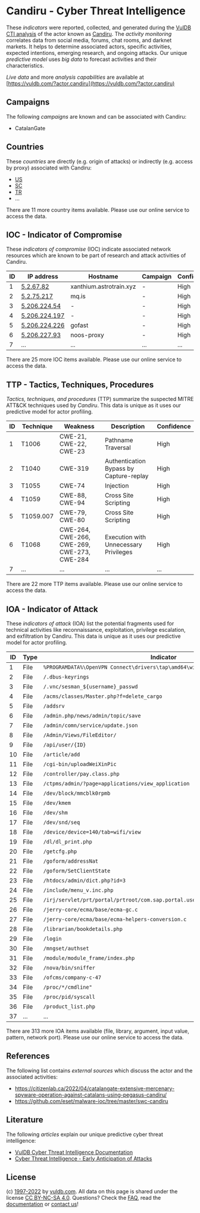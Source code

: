# Candiru - Cyber Threat Intelligence

These _indicators_ were reported, collected, and generated during the [VulDB CTI analysis](https://vuldb.com/?kb.cti) of the actor known as [Candiru](https://vuldb.com/?actor.candiru). The _activity monitoring_ correlates data from social media, forums, chat rooms, and darknet markets. It helps to determine associated actors, specific activities, expected intentions, emerging research, and ongoing attacks. Our unique _predictive model_ uses _big data_ to forecast activities and their characteristics.

_Live data_ and more _analysis capabilities_ are available at [https://vuldb.com/?actor.candiru](https://vuldb.com/?actor.candiru)

## Campaigns

The following _campaigns_ are known and can be associated with Candiru:

* CatalanGate

## Countries

These _countries_ are directly (e.g. origin of attacks) or indirectly (e.g. access by proxy) associated with Candiru:

* [US](https://vuldb.com/?country.us)
* [SC](https://vuldb.com/?country.sc)
* [TR](https://vuldb.com/?country.tr)
* ...

There are 11 more country items available. Please use our online service to access the data.

## IOC - Indicator of Compromise

These _indicators of compromise_ (IOC) indicate associated network resources which are known to be part of research and attack activities of Candiru.

ID | IP address | Hostname | Campaign | Confidence
-- | ---------- | -------- | -------- | ----------
1 | [5.2.67.82](https://vuldb.com/?ip.5.2.67.82) | xanthium.astrotrain.xyz | - | High
2 | [5.2.75.217](https://vuldb.com/?ip.5.2.75.217) | mq.is | - | High
3 | [5.206.224.54](https://vuldb.com/?ip.5.206.224.54) | - | - | High
4 | [5.206.224.197](https://vuldb.com/?ip.5.206.224.197) | - | - | High
5 | [5.206.224.226](https://vuldb.com/?ip.5.206.224.226) | gofast | - | High
6 | [5.206.227.93](https://vuldb.com/?ip.5.206.227.93) | noos-proxy | - | High
7 | ... | ... | ... | ...

There are 25 more IOC items available. Please use our online service to access the data.

## TTP - Tactics, Techniques, Procedures

_Tactics, techniques, and procedures_ (TTP) summarize the suspected MITRE ATT&CK techniques used by _Candiru_. This data is unique as it uses our predictive model for actor profiling.

ID | Technique | Weakness | Description | Confidence
-- | --------- | -------- | ----------- | ----------
1 | T1006 | CWE-21, CWE-22, CWE-23 | Pathname Traversal | High
2 | T1040 | CWE-319 | Authentication Bypass by Capture-replay | High
3 | T1055 | CWE-74 | Injection | High
4 | T1059 | CWE-88, CWE-94 | Cross Site Scripting | High
5 | T1059.007 | CWE-79, CWE-80 | Cross Site Scripting | High
6 | T1068 | CWE-264, CWE-266, CWE-269, CWE-273, CWE-284 | Execution with Unnecessary Privileges | High
7 | ... | ... | ... | ...

There are 22 more TTP items available. Please use our online service to access the data.

## IOA - Indicator of Attack

These _indicators of attack_ (IOA) list the potential fragments used for technical activities like reconnaissance, exploitation, privilege escalation, and exfiltration by Candiru. This data is unique as it uses our predictive model for actor profiling.

ID | Type | Indicator | Confidence
-- | ---- | --------- | ----------
1 | File | `%PROGRAMDATA%\OpenVPN Connect\drivers\tap\amd64\win10` | High
2 | File | `/.dbus-keyrings` | High
3 | File | `/.vnc/sesman_${username}_passwd` | High
4 | File | `/acms/classes/Master.php?f=delete_cargo` | High
5 | File | `/addsrv` | Low
6 | File | `/admin.php/news/admin/topic/save` | High
7 | File | `/admin/comn/service/update.json` | High
8 | File | `/Admin/Views/FileEditor/` | High
9 | File | `/api/user/{ID}` | High
10 | File | `/article/add` | Medium
11 | File | `/cgi-bin/uploadWeiXinPic` | High
12 | File | `/controller/pay.class.php` | High
13 | File | `/ctpms/admin/?page=applications/view_application` | High
14 | File | `/dev/block/mmcblk0rpmb` | High
15 | File | `/dev/kmem` | Medium
16 | File | `/dev/shm` | Medium
17 | File | `/dev/snd/seq` | Medium
18 | File | `/device/device=140/tab=wifi/view` | High
19 | File | `/dl/dl_print.php` | High
20 | File | `/getcfg.php` | Medium
21 | File | `/goform/addressNat` | High
22 | File | `/goform/SetClientState` | High
23 | File | `/htdocs/admin/dict.php?id=3` | High
24 | File | `/include/menu_v.inc.php` | High
25 | File | `/irj/servlet/prt/portal/prtroot/com.sap.portal.usermanagement.admin.UserMapping` | High
26 | File | `/jerry-core/ecma/base/ecma-gc.c` | High
27 | File | `/jerry-core/ecma/base/ecma-helpers-conversion.c` | High
28 | File | `/librarian/bookdetails.php` | High
29 | File | `/login` | Low
30 | File | `/mngset/authset` | High
31 | File | `/module/module_frame/index.php` | High
32 | File | `/nova/bin/sniffer` | High
33 | File | `/ofcms/company-c-47` | High
34 | File | `/proc/*/cmdline"` | High
35 | File | `/proc/pid/syscall` | High
36 | File | `/product_list.php` | High
37 | ... | ... | ...

There are 313 more IOA items available (file, library, argument, input value, pattern, network port). Please use our online service to access the data.

## References

The following list contains _external sources_ which discuss the actor and the associated activities:

* https://citizenlab.ca/2022/04/catalangate-extensive-mercenary-spyware-operation-against-catalans-using-pegasus-candiru/
* https://github.com/eset/malware-ioc/tree/master/swc-candiru

## Literature

The following _articles_ explain our unique predictive cyber threat intelligence:

* [VulDB Cyber Threat Intelligence Documentation](https://vuldb.com/?kb.cti)
* [Cyber Threat Intelligence - Early Anticipation of Attacks](https://www.scip.ch/en/?labs.20201022)

## License

(c) [1997-2022](https://vuldb.com/?kb.changelog) by [vuldb.com](https://vuldb.com/?kb.about). All data on this page is shared under the license [CC BY-NC-SA 4.0](https://creativecommons.org/licenses/by-nc-sa/4.0/). Questions? Check the [FAQ](https://vuldb.com/?kb.faq), read the [documentation](https://vuldb.com/?kb) or [contact us](https://vuldb.com/?contact)!
